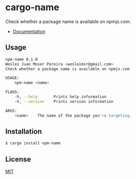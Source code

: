 # cargo-name

Check whether a package name is available on npmjs.com.

- [Documentation](https://docs.rs/npm-name)

## Usage
```sh
npm-name 0.1.0
Weslei Juan Moser Pereira <wesleimsr@gmail.com>
Check whether a package name is available on npmjs.com

USAGE:
    npm-name <name>

FLAGS:
    -h, --help       Prints help information
    -V, --version    Prints version information

ARGS:
    <name>    The name of the package you're targeting.
```

## Installation
```sh
$ cargo install npm-name
```

## License
[MIT](./LICENSE)